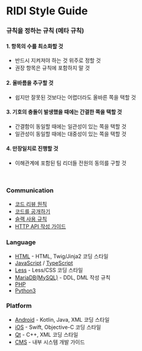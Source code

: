 # RIDI Style Guide

### 규칙을 정하는 규칙 (메타 규칙)

#### 1. 항목의 수를 최소화할 것
   - 반드시 지켜져야 하는 것 위주로 정할 것
   - 권장 항목은 규칙에 포함하지 말 것
#### 2. 올바름을 추구할 것
   - 쉽지만 잘못된 것보다는 어렵더라도 올바른 쪽을 택할 것
#### 3. 기호의 충돌이 발생했을 때에는 간결한 쪽을 택할 것
   - 간결함이 동일할 때에는 일관성이 있는 쪽을 택할 것
   - 일관성이 동일할 때에는 대중성이 있는 쪽을 택할 것
#### 4. 만장일치로 진행할 것
   - 이해관계에 포함된 팀 리더들 전원의 동의를 구할 것


<br>

### Communication

- [코드 리뷰 원칙](Review.md)
- [코드를 공개하기](OSS.md)
- [슬랙 사용 규칙](Slack.md)
- [HTTP API 작성 가이드](API.md)


### Language

- [HTML](HTML.md) - HTML, Twig/Jinja2 코딩 스타일
- [JavaScript](JavaScript) / [TypeScript](https://github.com/ridi/tslint-config)
- [Less](Less.md) - Less/CSS 코딩 스타일
- [MariaDB(MySQL)](MariaDB(MySQL).md) - DDL, DML 작성 규칙
- [PHP](PHP)
- [Python3](Python)


### Platform

- [Android](Android) - Kotlin, Java, XML 코딩 스타일
- [iOS](iOS) - Swift, Objective-C 코딩 스타일
- [Qt](Qt.md) - C++, XML 코딩 스타일
- [CMS](CMS.md) - 내부 시스템 개발 가이드
